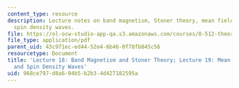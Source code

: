 ```yaml
---
content_type: resource
description: Lecture notes on band magnetism, Stoner theory, mean field theory, and
  spin density waves.
file: https://ol-ocw-studio-app-qa.s3.amazonaws.com/courses/8-512-theory-of-solids-ii-spring-2009/968ce797d8a694b5b2b34d427182595a_MIT8_512s09_lec18_19.pdf
file_type: application/pdf
parent_uid: 43c971ec-ed44-52e4-6b46-0f78fb845c56
resourcetype: Document
title: 'Lecture 18: Band Magnetism and Stoner Theory; Lecture 19: Mean Field Theory
  and Spin Density Waves'
uid: 968ce797-d8a6-94b5-b2b3-4d427182595a
---
```

